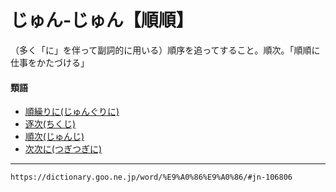 # じゅん‐じゅん【順順】

（多く「に」を伴って副詞的に用いる）順序を追ってすること。順次。「順順に仕事をかたづける」

#### 類語

-   [順繰りに(じゅんぐりに)](https://dictionary.goo.ne.jp/word/%E9%A0%86%E7%B9%B0%E3%82%8A/#jn-106660)
-   [逐次(ちくじ)](https://dictionary.goo.ne.jp/word/%E9%80%90%E6%AC%A1/#jn-141448)
-   [順次(じゅんじ)](https://dictionary.goo.ne.jp/word/%E9%A0%86%E6%AC%A1/#jn-106760)
-   [次次に(つぎつぎに)](https://dictionary.goo.ne.jp/word/%E6%AC%A1%E6%AC%A1_%28%E3%81%A4%E3%81%8E%E3%81%A4%E3%81%8E%29/#jn-146862)

---
`https://dictionary.goo.ne.jp/word/%E9%A0%86%E9%A0%86/#jn-106806`